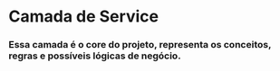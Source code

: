 # Camada de Service

### Essa camada é o core do projeto, representa os conceitos, regras e possíveis lógicas de negócio.
